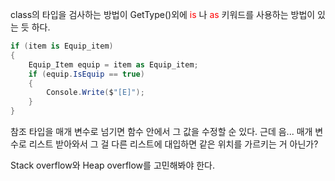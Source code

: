 class의 타입을 검사하는 방법이 GetType()외에 <font color="#ff0000">i</font><font color="#ff0000">s</font> 나 <font color="#ff0000">as </font>키워드를 사용하는 방법이 있는 듯 하다.  
~~~ C#
if (item is Equip_item)
{
	Equip_Item equip = item as Equip_item;
	if (equip.IsEquip == true)
	{
		Console.Write($"[E]");
	}
}
~~~

참조 타입을 매개 변수로 넘기면 함수 안에서 그 값을 수정할 순 있다. 근데 음... 매개 변수로 리스트 받아와서 그 걸 다른 리스트에 대입하면 같은 위치를 가르키는 거 아닌가?

Stack overflow와 Heap overflow를 고민해봐야 한다.